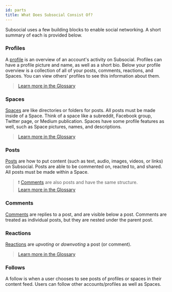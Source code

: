 ```yaml
---
id: parts
title: What Does Subsocial Consist Of?
---
```

Subsocial uses a few building blocks to enable social networking. A short summary of each is provided below.

### Profiles
A [profile](https://docs.subsocial.network/js-docs/js-sdk/interfaces/interfaces.profile.html) is an overview of an account's activity on Subsocial.
Profiles can have a profile picture and name, as well as a short bio. 
Below your profile overview is a collection of all of your posts, comments, reactions, and Spaces. You can view others’ profiles to see this information about them.

> [Learn more in the Glossary](/docs/glossary/overview)

### Spaces
[Spaces](https://docs.subsocial.network/js-docs/js-sdk/interfaces/interfaces.space.html) are like directories or folders for posts.
All posts must be made inside of a Space. Think of a space like a subreddit, Facebook group, Twitter page, or Medium publication. 
Spaces have some profile features as well, such as Space pictures, names, and descriptions.

> [Learn more in the Glossary](/docs/glossary/overview)

### Posts
[Posts](https://docs.subsocial.network/js-docs/js-sdk/interfaces/interfaces.post.html) 
are how to put content (such as text, audio, images, videos, or links) on Subsocial.
Posts are able to be commented on, reacted to, and shared. All posts must be made within a Space.

> :exclamation: [Comments](https://docs.subsocial.network/js-docs/js-sdk/interfaces/interfaces.comment.html) are also posts and have the same structure.  
> [Learn more in the Glossary](/docs/glossary/overview)

### Comments
[Comments](https://docs.subsocial.network/js-docs/js-sdk/interfaces/interfaces.comment.html) are replies to a post, and are visible below a post.
Comments are treated as individual posts, but they are nested under the parent post.

### Reactions
[Reactions](https://docs.subsocial.network/js-docs/js-sdk/interfaces/interfaces.reaction.html) are *upvoting* or *downvoting* a post (or comment).

> [Learn more in the Glossary](/docs/glossary/overview)

### Follows
A follow is when a user chooses to see posts of profiles or spaces in their content feed. 
Users can follow other accounts/profiles as well as Spaces.
